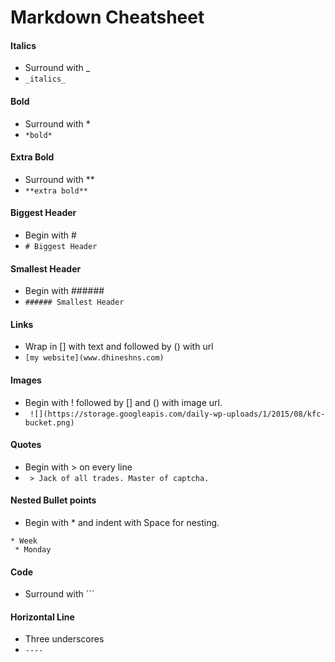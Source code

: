 # Markdown Cheatsheet
#### Italics 
* Surround with _ 
 * ```_italics_ ```
#### Bold 
* Surround with * 
 * ```*bold*```
#### Extra Bold  
* Surround with **
 * ```**extra bold**```

#### Biggest Header 
* Begin with # 
 * ```# Biggest Header ```
#### Smallest Header
* Begin with ###### 
 * ``` ###### Smallest Header ```

#### Links
* Wrap in [] with text and followed by () with url 
 * ``` [my website](www.dhineshns.com) ```

#### Images
* Begin with ! followed by [] and () with image url. 
 * ``` ![](https://storage.googleapis.com/daily-wp-uploads/1/2015/08/kfc-bucket.png)```

#### Quotes
* Begin with > on every line   
 * ``` > Jack of all trades. Master of captcha.```

#### Nested Bullet points
* Begin with * and indent with Space for nesting.
``` 
* Week
 * Monday
```

#### Code
* Surround with ``` 


#### Horizontal Line
* Three underscores 
 * ``` ---- ```
